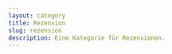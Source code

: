 ```yaml
---
layout: category
title: Rezension
slug: rezension
description: Eine Kategorie für Rezensionen.
---
```


